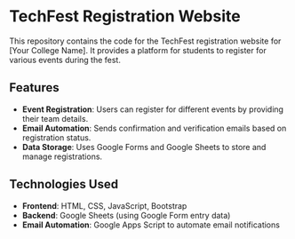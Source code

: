 # TechFest Registration Website

This repository contains the code for the TechFest registration website for [Your College Name]. It provides a platform for students to register for various events during the fest.

## Features

- **Event Registration**: Users can register for different events by providing their team details.
- **Email Automation**: Sends confirmation and verification emails based on registration status.
- **Data Storage**: Uses Google Forms and Google Sheets to store and manage registrations.
  
## Technologies Used

- **Frontend**: HTML, CSS, JavaScript, Bootstrap
- **Backend**: Google Sheets (using Google Form entry data)
- **Email Automation**: Google Apps Script to automate email notifications
